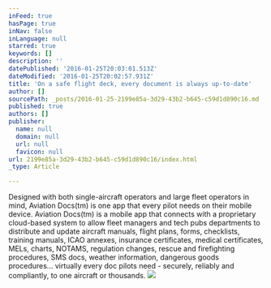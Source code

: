 ```yaml
---
inFeed: true
hasPage: true
inNav: false
inLanguage: null
starred: true
keywords: []
description: ''
datePublished: '2016-01-25T20:03:01.513Z'
dateModified: '2016-01-25T20:02:57.931Z'
title: 'On a safe flight deck, every document is always up-to-date'
author: []
sourcePath: _posts/2016-01-25-2199e85a-3d29-43b2-b645-c59d1d890c16.md
published: true
authors: []
publisher:
  name: null
  domain: null
  url: null
  favicon: null
url: 2199e85a-3d29-43b2-b645-c59d1d890c16/index.html
_type: Article

---
```

Designed with both single-aircraft operators and large fleet operators in mind, Aviation Docs(tm) is one app that every pilot needs on their mobile device.
Aviation Docs(tm) is a mobile app that connects with a proprietary cloud-based system to allow fleet managers and tech pubs departments to distribute and update aircraft manuals, flight plans, forms, checklists, training manuals, ICAO annexes, insurance certificates, medical certificates, MELs, charts, NOTAMS, regulation changes, rescue and firefighting procedures, SMS docs, weather information, dangerous goods procedures... virtually every doc pilots need - securely, reliably and compliantly, to one aircraft or thousands.
![](https://the-grid-user-content.s3-us-west-2.amazonaws.com/9ec5c8de-f3c7-4c4e-b4bd-0fed29faae6f.jpg)